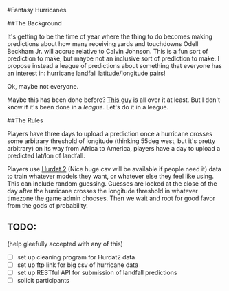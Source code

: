 #Fantasy Hurricanes

##The Background

It's getting to be the time of year where the thing to do becomes making predictions about how many receiving yards and touchdowns Odell Beckham Jr. will accrue relative to Calvin Johnson. This is a fun sort of prediction to make, but maybe not an inclusive sort of prediction to make. I propose instead a league of predictions about something that everyone has an interest in: hurricane landfall latitude/longitude pairs!

Ok, maybe not everyone.

Maybe this has been done before? [This guy](http://www.thefargos.com/weather/hurricane/hurricane_landfall_predictions.htm) is all over it at least. But I don't know if it's been done in a *league*. Let's do it in a league.

##The Rules

Players have three days to upload a prediction once a hurricane crosses some arbitrary threshold of longitude (thinking 55deg west, but it's pretty arbitrary) on its way from Africa to America, players have a day to upload a predicted lat/lon of landfall.

Players use [Hurdat 2](http://www.aoml.noaa.gov/hrd/hurdat/hurdat2-1851-2014-060415.txt) (Nice huge csv will be available if people need it) data to train whatever models they want, or whatever else they feel like using. This can include random guessing. Guesses are locked at the close of the day after the hurricane crosses the longitude threshold in whatever timezone the game admin chooses. Then we wait and root for good favor from the gods of probability.

## TODO:
(help gleefully accepted with any of this)

- [ ] set up cleaning program for Hurdat2 data
- [ ] set up ftp link for big csv of hurricane data
- [ ] set up RESTful API for submission of landfall predictions
- [ ] solicit participants